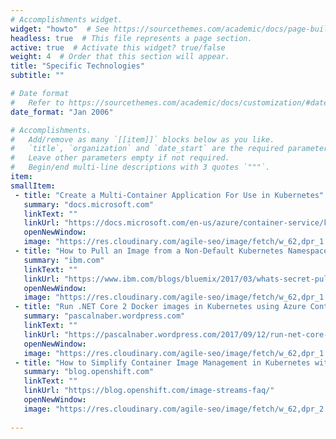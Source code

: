 ```yaml
---
# Accomplishments widget.
widget: "howto"  # See https://sourcethemes.com/academic/docs/page-builder/
headless: true  # This file represents a page section.
active: true  # Activate this widget? true/false
weight: 4  # Order that this section will appear.
title: "Specific Technologies"
subtitle: ""

# Date format
#   Refer to https://sourcethemes.com/academic/docs/customization/#date-format
date_format: "Jan 2006"

# Accomplishments.
#   Add/remove as many `[[item]]` blocks below as you like.
#   `title`, `organization` and `date_start` are the required parameters.
#   Leave other parameters empty if not required.
#   Begin/end multi-line descriptions with 3 quotes `"""`.
item:
smallItem: 
 - title: "Create a Multi-Container Application For Use in Kubernetes"
   summary: "docs.microsoft.com"
   linkText: ""
   linkUrl: "https://docs.microsoft.com/en-us/azure/container-service/kubernetes/container-service-tutorial-kubernetes-prepare-app"
   openNewWindow: 
   image: "https://res.cloudinary.com/agile-seo/image/fetch/w_62,dpr_1.0,d_blank_am8gzx.png/https%3A%2F%2Flogo.clearbit.com%2Fdocs.microsoft.com%3Fsize%3D250"
 - title: "How to Pull an Image from a Non-Default Kubernetes Namespace in IBM Bluemix Container Service"
   summary: "ibm.com"
   linkText: ""
   linkUrl: "https://www.ibm.com/blogs/bluemix/2017/03/whats-secret-pull-image-non-default-kubernetes-namespace-ibm-bluemix-container-service/"
   openNewWindow: 
   image: "https://res.cloudinary.com/agile-seo/image/fetch/w_62,dpr_1.0,d_blank_am8gzx.png/https%3A%2F%2Flogo.clearbit.com%2Fibm.com%3Fsize%3D250"
 - title: "Run .NET Core 2 Docker images in Kubernetes using Azure Container Service"
   summary: "pascalnaber.wordpress.com"
   linkText: ""
   linkUrl: "https://pascalnaber.wordpress.com/2017/09/12/run-net-core-2-docker-images-in-kubernetes-using-azure-container-service-and-azure-container-registry/"
   openNewWindow: 
   image: "https://res.cloudinary.com/agile-seo/image/fetch/w_62,dpr_1.0,d_blank_am8gzx.png/https%3A%2F%2Flogo.clearbit.com%2Fpascalnaber.wordpress.com%3Fsize%3D250"
 - title: "How to Simplify Container Image Management in Kubernetes with OpenShift Image Streams"
   summary: "blog.openshift.com"
   linkText: ""
   linkUrl: "https://blog.openshift.com/image-streams-faq/"
   openNewWindow: 
   image: "https://res.cloudinary.com/agile-seo/image/fetch/w_62,dpr_2.0,d_blank_am8gzx.png/https%3A%2F%2Flogo.clearbit.com%2Fblog.openshift.com%3Fsize%3D250"
 
---
```

